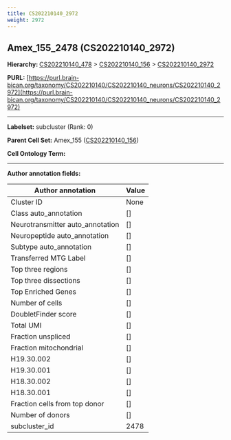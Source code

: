 ```yaml
---
title: CS202210140_2972
weight: 2972
---
```

## Amex_155_2478 (CS202210140_2972)
<b>Hierarchy: </b>
[CS202210140_478](../CS202210140_478) >
[CS202210140_156](../CS202210140_156) >
[CS202210140_2972](../CS202210140_2972)

**PURL:** [https://purl.brain-bican.org/taxonomy/CS202210140/CS202210140_neurons/CS202210140_2972](https://purl.brain-bican.org/taxonomy/CS202210140/CS202210140_neurons/CS202210140_2972)

---


**Labelset:** subcluster (Rank: 0)

**Parent Cell Set:** Amex_155 ([CS202210140_156](../CS202210140_156))



**Cell Ontology Term:** 

[MARKER GENES.]: #


---

[TRANSFERRED ANNOTATIONS.]: #


[AUTHOR ANNOTATION FIELDS.]: #


**Author annotation fields:**

| Author annotation | Value |
|-------------------|-------|
|Cluster ID|None|
|Class auto_annotation|[]|
|Neurotransmitter auto_annotation|[]|
|Neuropeptide auto_annotation|[]|
|Subtype auto_annotation|[]|
|Transferred MTG Label|[]|
|Top three regions|[]|
|Top three dissections|[]|
|Top Enriched Genes|[]|
|Number of cells|[]|
|DoubletFinder score|[]|
|Total UMI|[]|
|Fraction unspliced|[]|
|Fraction mitochondrial|[]|
|H19.30.002|[]|
|H19.30.001|[]|
|H18.30.002|[]|
|H18.30.001|[]|
|Fraction cells from top donor|[]|
|Number of donors|[]|
|subcluster_id|2478|
